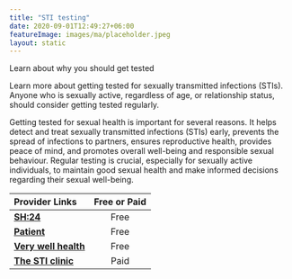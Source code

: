 ```yaml
---
title: "STI testing"
date: 2020-09-01T12:49:27+06:00
featureImage: images/ma/placeholder.jpeg
layout: static
---
```


Learn about why you should get tested

Learn more about getting tested for sexually transmitted infections (STIs). Anyone who is sexually active, regardless of age, or relationship status, should consider getting tested regularly.

Getting tested for sexual health is important for several reasons. It helps detect and treat sexually transmitted infections (STIs) early, prevents the spread of infections to partners, ensures reproductive health, provides peace of mind, and promotes overall well-being and responsible sexual behaviour. Regular testing is crucial, especially for sexually active individuals, to maintain good sexual health and make informed decisions regarding their sexual well-being.

| Provider Links      | Free or Paid  |  
| :-----------          | :--------------:      |  
| [**SH:24**](https://sh24.org.uk/) | Free  | 
| [**Patient**](https://patient.info/news-and-features/why-regular-sti-checks-are-so-important) | Free  | 
| [**Very well health**](https://www.verywellhealth.com/five-reasons-everyone-should-get-tested-for-stds-3133081) | Free  | 
| [**The STI clinic**](https://yoursexualhealth.co.uk/) | Paid | 
  

<br/><br/>






